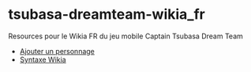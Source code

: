 # tsubasa-dreamteam-wikia_fr
Resources pour le Wikia FR du jeu mobile Captain Tsubasa Dream Team

- [Ajouter un personnage](AjoutPersonnage.md)
- [Syntaxe Wikia](Wikia%20syntaxe.md)